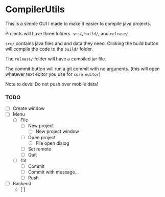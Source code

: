 # CompilerUtils

This is a simple GUI I made to make it easier to 
compile java projects.

Projects will have three folders. 
`src/`, `build/`, and `release/`

`src/` contains java files and and data they need.
Clicking the build button will compile the code to the
`build/` folder. 

The `release/` folder will have a compiled jar file.

The commit button will run a git commit with no argunents.
(this will open whatever text editor you use for `core.editor`)

Note to devs:
Do not push over mobile data!

### TODO
- [ ] Create window
- [ ] Menu
	- [ ] File
		- [ ] New project
			- [ ] New project window
		- [ ] Open project
			- [ ] File open dialog
		- [ ] Set remote
		- [ ] Quit
	- [ ] Git
		- [ ] Commit
		- [ ] Commit with message...
		- [ ] Push
- [ ] Backend
	- [ ] 
